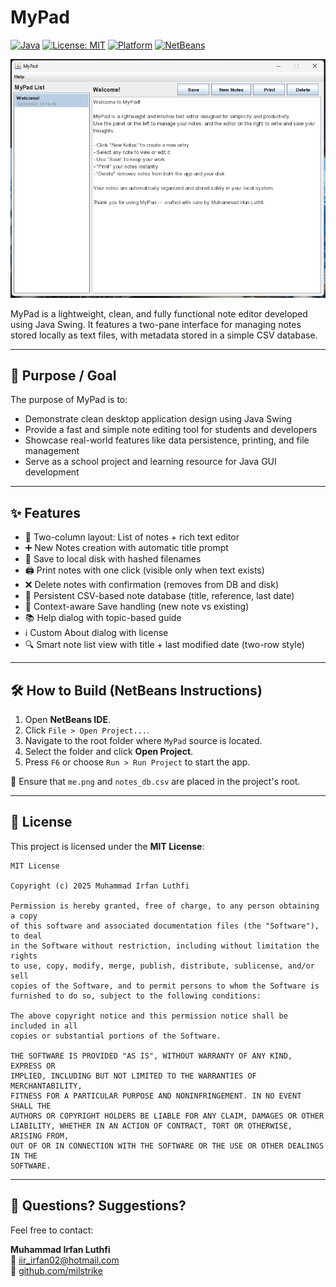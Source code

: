# MyPad

[![Java](https://img.shields.io/badge/built%20with-Java-orange.svg)](https://www.java.com)
[![License: MIT](https://img.shields.io/badge/License-MIT-green.svg)](LICENSE)
[![Platform](https://img.shields.io/badge/Platform-Cross--Platform-lightgrey.svg)]()
[![NetBeans](https://img.shields.io/badge/IDE-NetBeans-green.svg)](https://netbeans.apache.org)


![MyPad Interface](art/capture.png)

MyPad is a lightweight, clean, and fully functional note editor developed using Java Swing. It features a two-pane interface for managing notes stored locally as text files, with metadata stored in a simple CSV database.

---

## 🎯 Purpose / Goal

The purpose of MyPad is to:
- Demonstrate clean desktop application design using Java Swing
- Provide a fast and simple note editing tool for students and developers
- Showcase real-world features like data persistence, printing, and file management
- Serve as a school project and learning resource for Java GUI development

---

## ✨ Features

- 📝 Two-column layout: List of notes + rich text editor
- ➕ New Notes creation with automatic title prompt
- 💾 Save to local disk with hashed filenames
- 🖨️ Print notes with one click (visible only when text exists)
- ❌ Delete notes with confirmation (removes from DB and disk)
- 📄 Persistent CSV-based note database (title, reference, last date)
- 🧾 Context-aware Save handling (new note vs existing)
- 📚 Help dialog with topic-based guide
- ℹ️ Custom About dialog with license
- 🔍 Smart note list view with title + last modified date (two-row style)

---

## 🛠 How to Build (NetBeans Instructions)

1. Open **NetBeans IDE**.
2. Click `File > Open Project...`.
3. Navigate to the root folder where `MyPad` source is located.
4. Select the folder and click **Open Project**.
5. Press `F6` or choose `Run > Run Project` to start the app.

📁 Ensure that `me.png` and `notes_db.csv` are placed in the project's root.

---

## 📄 License

This project is licensed under the **MIT License**:

```
MIT License

Copyright (c) 2025 Muhammad Irfan Luthfi

Permission is hereby granted, free of charge, to any person obtaining a copy
of this software and associated documentation files (the "Software"), to deal
in the Software without restriction, including without limitation the rights
to use, copy, modify, merge, publish, distribute, sublicense, and/or sell
copies of the Software, and to permit persons to whom the Software is
furnished to do so, subject to the following conditions:

The above copyright notice and this permission notice shall be included in all
copies or substantial portions of the Software.

THE SOFTWARE IS PROVIDED "AS IS", WITHOUT WARRANTY OF ANY KIND, EXPRESS OR
IMPLIED, INCLUDING BUT NOT LIMITED TO THE WARRANTIES OF MERCHANTABILITY,
FITNESS FOR A PARTICULAR PURPOSE AND NONINFRINGEMENT. IN NO EVENT SHALL THE
AUTHORS OR COPYRIGHT HOLDERS BE LIABLE FOR ANY CLAIM, DAMAGES OR OTHER
LIABILITY, WHETHER IN AN ACTION OF CONTRACT, TORT OR OTHERWISE, ARISING FROM,
OUT OF OR IN CONNECTION WITH THE SOFTWARE OR THE USE OR OTHER DEALINGS IN THE
SOFTWARE.
```

---

## 💬 Questions? Suggestions?

Feel free to contact:

**Muhammad Irfan Luthfi**  
📧 iir_irfan02@hotmail.com  
🔗 [github.com/milstrike](https://github.com/milstrike)
